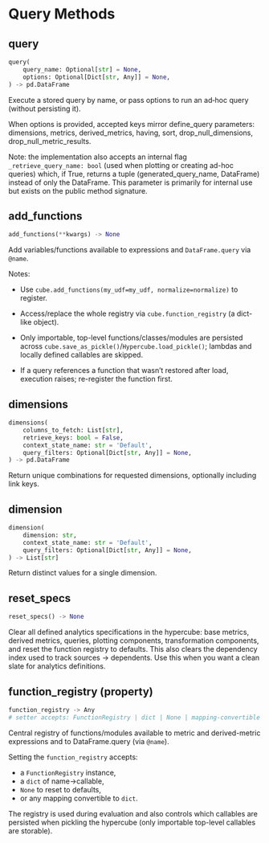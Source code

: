 # Query Methods

## query

```python
query(
    query_name: Optional[str] = None,
    options: Optional[Dict[str, Any]] = None,
) -> pd.DataFrame
```

Execute a stored query by name, or pass options to run an ad‑hoc query (without persisting it).

When options is provided, accepted keys mirror define_query parameters: dimensions, metrics, derived_metrics, having, sort, drop_null_dimensions, drop_null_metric_results.

Note: the implementation also accepts an internal flag `_retrieve_query_name: bool` (used when plotting or creating ad-hoc queries) which, if True, returns a tuple (generated_query_name, DataFrame) instead of only the DataFrame. This parameter is primarily for internal use but exists on the public method signature.

## add_functions

```python
add_functions(**kwargs) -> None
```

Add variables/functions available to expressions and `DataFrame.query` via `@name`.

Notes:

- Use `cube.add_functions(my_udf=my_udf, normalize=normalize)` to register.

- Access/replace the whole registry via `cube.function_registry` (a dict-like object).

- Only importable, top-level functions/classes/modules are persisted across `cube.save_as_pickle()`/`Hypercube.load_pickle()`; lambdas and locally defined callables are skipped.

- If a query references a function that wasn’t restored after load, execution raises; re-register the function first.

## dimensions

```python
dimensions(
    columns_to_fetch: List[str],
    retrieve_keys: bool = False,
    context_state_name: str = 'Default',
    query_filters: Optional[Dict[str, Any]] = None,
) -> pd.DataFrame
```

Return unique combinations for requested dimensions, optionally including link keys.

## dimension

```python
dimension(
    dimension: str,
    context_state_name: str = 'Default',
    query_filters: Optional[Dict[str, Any]] = None,
) -> List[str]
```

Return distinct values for a single dimension.

## reset_specs

```python
reset_specs() -> None
```

Clear all defined analytics specifications in the hypercube: base metrics, derived metrics, queries, plotting components, transformation components, and reset the function registry to defaults. This also clears the dependency index used to track sources -> dependents. Use this when you want a clean slate for analytics definitions.

## function_registry (property)

```python
function_registry -> Any
# setter accepts: FunctionRegistry | dict | None | mapping-convertible
```

Central registry of functions/modules available to metric and derived-metric expressions and to DataFrame.query (via `@name`).

Setting the `function_registry` accepts:
- a `FunctionRegistry` instance,
- a `dict` of name->callable,
- `None` to reset to defaults,
- or any mapping convertible to `dict`.

The registry is used during evaluation and also controls which callables are persisted when pickling the hypercube (only importable top-level callables are storable).

